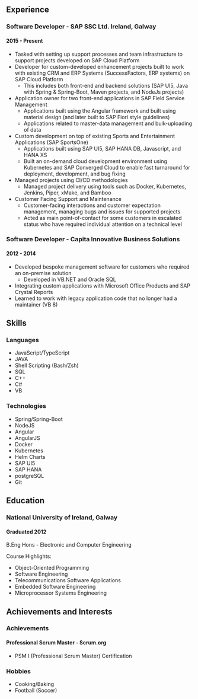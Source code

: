 Experience
---

### Software Developer - SAP SSC Ltd. Ireland, Galway
#### 2015 - Present

- Tasked with setting up support processes and team infrastructure to support projects developed on SAP Cloud Platform
- Developer for custom-developed enhancement projects built to work with existing CRM and ERP Systems (SuccessFactors, ERP systems) on SAP Cloud Platform
    - This includes both front-end and backend solutions (SAP UI5, Java with Spring & Spring-Boot, Maven projects, and NodeJs projects)
- Application owner for two front-end applications in SAP Field Service Management
    - Applications built using the Angular framework and built using material design (and later built to SAP Fiori style guidelines)
    - Applications related to master-data management and bulk-uploading of data
- Custom development on top of existing Sports and Entertainment Applications (SAP SportsOne)
    - Applications built using SAP UI5, SAP HANA DB, Javascript, and HANA XS
    - Built an on-demand cloud development environment using Kubernetes and SAP Converged Cloud to enable fast turnaround for deployment, development, and bug fixing
- Managed projects using CI/CD methodologies
    - Managed project delivery using tools such as Docker, Kubernetes, Jenkins, Piper, xMake, and Bamboo
- Customer Facing Support and Maintenance
    - Customer-facing interactions and customer expectation management, managing bugs and issues for supported projects
    - Acted as main point-of-contact for some customers in escalated status who have required individual attention on a technical level

### Software Developer - Capita Innovative Business Solutions
#### 2012 - 2014
- Developed bespoke management software for customers who required an on-premise solution
    - Developed in VB.NET and Oracle SQL
- Integrating custom applications with Microsoft Office Products and SAP Crystal Reports
- Learned to work with legacy application code that no longer had a maintainer (VB 8)

Skills
---

### Languages

- JavaScript/TypeScript
- JAVA
- Shell Scripting (Bash/Zsh)
- SQL
- C++
- C#
- VB

### Technologies

- Spring/Spring-Boot
- NodeJS
- Angular
- AngularJS
- Docker
- Kubernetes
- Helm Charts
- SAP UI5
- SAP HANA
- postgreSQL
- Git

Education
---

### National University of Ireland, Galway
#### Graduated 2012
B.Eng Hons - Electronic and Computer Engineering

Course Highlights:
- Object-Oriented Programming
- Software Engineering
- Telecommunications Software Applications
- Embedded Software Engineering
- Microprocessor Systems Engineering

Achievements and Interests
---

### Achievements

#### Professional Scrum Master -  Scrum.org

- PSM I (Professional Scrum Master) Certification

### Hobbies
- Cooking/Baking
- Football (Soccer)